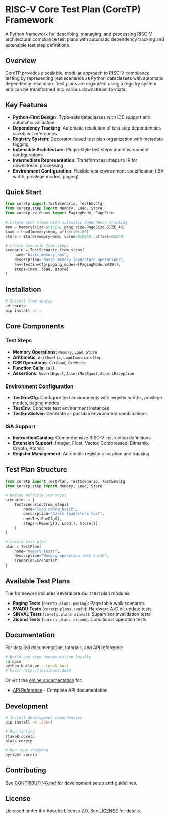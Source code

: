 # RISC-V Core Test Plan (CoreTP) Framework

A Python framework for describing, managing, and processing RISC-V architectural compliance test plans with automatic dependency tracking and extensible test step definitions.

## Overview

CoreTP provides a scalable, modular approach to RISC-V compliance testing by representing test scenarios as Python dataclasses with automatic dependency resolution. Test plans are organized using a registry system and can be transformed into various downstream formats.

## Key Features

- **Python-First Design**: Type-safe dataclasses with IDE support and automatic validation
- **Dependency Tracking**: Automatic resolution of test step dependencies via object references
- **Registry System**: Decorator-based test plan organization with metadata tagging
- **Extensible Architecture**: Plugin-style test steps and environment configurations
- **Intermediate Representation**: Transform test steps to IR for downstream processing
- **Environment Configuration**: Flexible test environment specification (ISA width, privilege modes, paging)

## Quick Start

```python
from coretp import TestScenario, TestEnvCfg
from coretp.step import Memory, Load, Store
from coretp.rv_enums import PagingMode, PageSize

# Create test steps with automatic dependency tracking
mem = Memory(size=0x1000, page_size=PageSize.SIZE_4K)
load = Load(memory=mem, offset=0x100)
store = Store(memory=mem, value=0xDEAD, offset=0x200)

# Create scenario from steps
scenario = TestScenario.from_steps(
    name="basic_memory_ops",
    description="Basic memory load/store operations",
    env=TestEnvCfg(paging_modes=[PagingMode.SV39]),
    steps=[mem, load, store]
)
```

## Installation

```bash
# Install from source
cd coretp
pip install -e .
```

## Core Components

### Test Steps
- **Memory Operations**: `Memory`, `Load`, `Store`
- **Arithmetic**: `Arithmetic`, `LoadImmediateStep`
- **CSR Operations**: `CsrRead`, `CsrWrite`
- **Function Calls**: `Call`
- **Assertions**: `AssertEqual`, `AssertNotEqual`, `AssertException`

### Environment Configuration
- **TestEnvCfg**: Configure test environments with register widths, privilege modes, paging modes
- **TestEnv**: Concrete test environment instances
- **TestEnvSolver**: Generate all possible environment combinations

### ISA Support
- **InstructionCatalog**: Comprehensive RISC-V instruction definitions
- **Extension Support**: Integer, Float, Vector, Compressed, Bitmanip, Crypto, Atomic
- **Register Management**: Automatic register allocation and tracking

## Test Plan Structure

```python
from coretp import TestPlan, TestScenario, TestEnvCfg
from coretp.step import Memory, Load, Store

# Define multiple scenarios
scenarios = [
    TestScenario.from_steps(
        name="load_store_basic",
        description="Basic load/store test",
        env=TestEnvCfg(),
        steps=[Memory(), Load(), Store()]
    )
]

# Create test plan
plan = TestPlan(
    name="memory_tests",
    description="Memory operation test suite",
    scenarios=scenarios
)
```

## Available Test Plans

The framework includes several pre-built test plan modules:

- **Paging Tests** (`coretp.plans.paging`): Page table walk scenarios
- **SVADU Tests** (`coretp.plans.svadu`): Hardware A/D bit update tests
- **SINVAL Tests** (`coretp.plans.sinval`): Supervisor invalidation tests
- **Zicond Tests** (`coretp.plans.zicond`): Conditional operation tests

## Documentation

For detailed documentation, tutorials, and API reference:

```bash
# Build and view documentation locally
cd docs
python build.py --local_host
# Visit http://localhost:8888
```

Or visit the [online documentation](docs/_build/index.html) for:
- [API Reference](docs/_build/api/index.html) - Complete API documentation

## Development

```bash
# Install development dependencies
pip install -e .[dev]

# Run linting
flake8 coretp
black coretp

# Run type checking
pyright coretp
```

## Contributing

See [CONTRIBUTING.md](CONTRIBUTING.md) for development setup and guidelines.

## License

Licensed under the Apache License 2.0. See [LICENSE](LICENSE) for details.